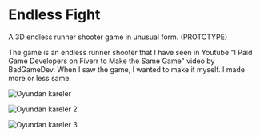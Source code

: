 # Endless Fight
A 3D endless runner shooter game in unusual form. (PROTOTYPE) 

The game is an endless runner shooter that I have seen in Youtube "I Paid Game Developers on Fiverr to Make the Same Game" video by BadGameDev.
When I saw the game, I wanted to make it myself. I made more or less same.


![Oyundan kareler](https://user-images.githubusercontent.com/33964145/146936384-d47dd974-3177-4ad6-9e5c-de775440d26d.png)

![Oyundan kareler 2](https://user-images.githubusercontent.com/33964145/146936803-9b2ed459-76a4-45f5-9fd3-341fb326388b.png)

![Oyundan kareler 3](https://user-images.githubusercontent.com/33964145/146936826-0fdbe8df-b4d2-41c0-85b9-0323c4e5b082.png)

